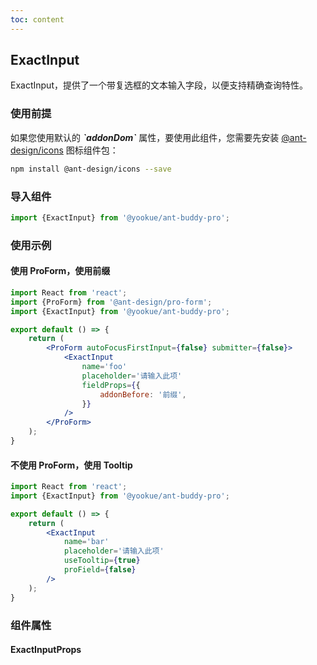 ```yaml
---
toc: content
---
```


## ExactInput

ExactInput，提供了一个带复选框的文本输入字段，以便支持精确查询特性。

### 使用前提

<Alert type='info'>
  如果您使用默认的 <b><i>`addonDom`</i></b> 属性，要使用此组件，您需要先安装 <a href='https://github.com/ant-design/ant-design-icons' target='_blank'>@ant-design/icons</a> 图标组件包：
</Alert>

```bash
npm install @ant-design/icons --save
```

### 导入组件

```jsx | pure
import {ExactInput} from '@yookue/ant-buddy-pro';
```

### 使用示例

#### 使用 ProForm，使用前缀

```jsx
import React from 'react';
import {ProForm} from '@ant-design/pro-form';
import {ExactInput} from '@yookue/ant-buddy-pro';

export default () => {
    return (
        <ProForm autoFocusFirstInput={false} submitter={false}>
            <ExactInput
                name='foo'
                placeholder='请输入此项'
                fieldProps={{
                    addonBefore: '前缀',
                }}
            />
        </ProForm>
    );
}
```

#### 不使用 ProForm，使用 Tooltip

```jsx
import React from 'react';
import {ExactInput} from '@yookue/ant-buddy-pro';

export default () => {
    return (
        <ExactInput
            name='bar'
            placeholder='请输入此项'
            useTooltip={true}
            proField={false}
        />
    );
}
```

### 组件属性

#### ExactInputProps

<API src="@/form/ExactInput/index.tsx" hideTitle></API>
